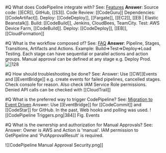 #Q What does CodePipeline integrate with?
See: [Features](https://aws.amazon.com/codepipeline/features/?nc=sn&loc=2)
**Answer**: 
	Source code: [[ECR]], GitHub, [[S3]]. 
	Code Review: [[CodeGuru]]
	Dependencies: [[CodeArtifact]].
	Deploy: [[CodeDeploy]], [[Fargate]], [[EC2]], [[EB | Elastic Beanstalk]]. 
	Build: [[CodeBuild]], Jenkins, CloudBees, TeamCity. 
	Test: AWS Device Farm, [[CodeBuild]]. 
	Deploy: [[CodeDeploy]], [[EB]], [[CloudFormation]]

#Q What is the workflow composed of?
See: [FAQ](https://aws.amazon.com/codepipeline/faqs/?nc=sn&loc=5)
**Answer**: Pipeline, Stages, Transitions, Artifacts and Actions. Example: Build=>Test=>Deploy=>Load Testing. Each stage can have sequential or parallel actions and action groups. Manual approval can be defined at any stage e.g. Deploy Prod.
![|128](https://d1.awsstatic.com/product-marketing/CodePipeline/CodePipeline_Elements.1390531beabe7fd38b2414c39800136eed24e9c8.png)

#Q How should troubleshooting be done?
See:
Answer: Use [[CW]]Events and [[EventBridge]] e.g. create events for failed pipelines, cancelled stages. Check console for reason. Also check IAM Service Role permissions. Denied API calls can be checked with [[CloudTrail]]

#Q What is the preferred way to trigger CodePipeline?
See: [Migration to Event Driven](https://docs.aws.amazon.com/codepipeline/latest/userguide/update-change-detection.html)
Answer: Use [[EventBridge]] for [[CodeCommit]] and [[CodeStar]] for GitHub. In the past, Web hooks and polling was used.
![[CodePipeline Triggers.png|384]]
Fig. Events

#Q What is the ownership and authorization for Manual Approvals?
See:
Answer: Owner is AWS and Action is 'manual'. IAM permission to GetPipeline and 'PutApprovalResult' is required.

![[CodePipeline Manual Approval Security.png]]